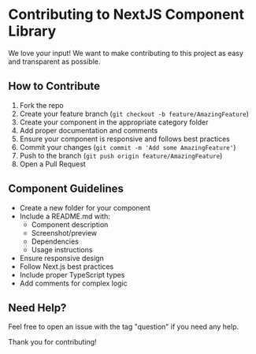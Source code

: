 # Contributing to NextJS Component Library

We love your input! We want to make contributing to this project as easy and transparent as possible.

## How to Contribute

1. Fork the repo
2. Create your feature branch (`git checkout -b feature/AmazingFeature`)
3. Create your component in the appropriate category folder
4. Add proper documentation and comments
5. Ensure your component is responsive and follows best practices
6. Commit your changes (`git commit -m 'Add some AmazingFeature'`)
7. Push to the branch (`git push origin feature/AmazingFeature`)
8. Open a Pull Request

## Component Guidelines

- Create a new folder for your component
- Include a README.md with:
  - Component description
  - Screenshot/preview
  - Dependencies
  - Usage instructions
- Ensure responsive design
- Follow Next.js best practices
- Include proper TypeScript types
- Add comments for complex logic

## Need Help?

Feel free to open an issue with the tag "question" if you need any help.

Thank you for contributing!
